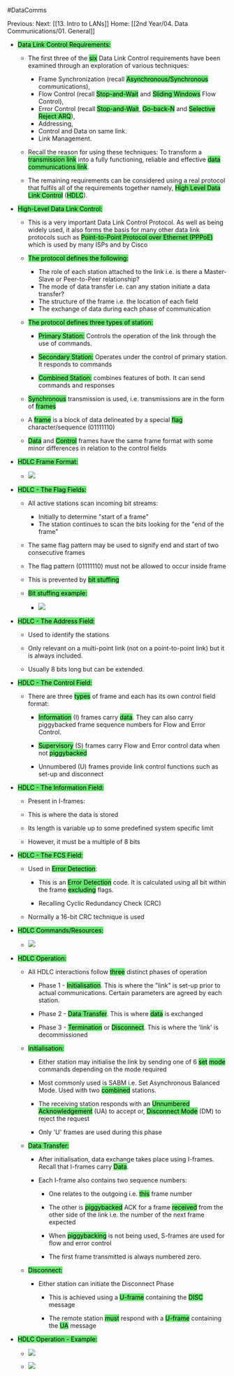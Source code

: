 #DataComms 

Previous:
Next: [[13. Intro to LANs]]
Home: [[2nd Year/04. Data Communications/01. General]]

- <mark style="background:#69E772;">Data Link Control Requirements:</mark>
    
    - The first three of the <mark style="background:#69E772;">six</mark> Data Link Control requirements have been examined through an exploration of various techniques:
        - Frame Synchronization (recall <mark style="background:#69E772;">Asynchronous/Synchronous</mark> communications),
        - Flow Control (recall <mark style="background:#69E772;">Stop-and-Wait</mark> and <mark style="background:#69E772;">Sliding Windows</mark> Flow Control),
        - Error Control (recall <mark style="background:#69E772;">Stop-and-Wait</mark>, <mark style="background:#69E772;">Go-back-N</mark> and <mark style="background:#69E772;">Selective Reject ARQ</mark>),
        - Addressing,
        - Control and Data on same link.
        - Link Management.
        
    - Recall the reason for using these techniques: To transform a <mark style="background:#69E772;">transmission link</mark> into a fully functioning, reliable and effective <mark style="background:#69E772;">data communications link</mark>.
    
    - The remaining requirements can be considered using a real protocol that fulfils all of the requirements together namely, <mark style="background:#69E772;">High Level Data Link Control</mark> (<mark style="background:#69E772;">HDLC</mark>).
    
- <mark style="background:#69E772;">High-Level Data Link Control:</mark>
    
    - This is a very important Data Link Control Protocol. As well as being widely used, it also forms the basis for many other data link protocols such as <mark style="background: #69E772;">Point-to-Point Protocol over Ethernet (PPPoE)</mark> which is used by many ISPs and by Cisco
    
    - <mark style="background: #69E772;">The protocol defines the following:</mark>
        
        - The role of each station attached to the link i.e. is there a Master-Slave or Peer-to-Peer relationship?
        - The mode of data transfer i.e. can any station initiate a data transfer?
        - The structure of the frame i.e. the location of each field
        - The exchange of data during each phase of communication
        
    - <mark style="background:#69E772;">The protocol defines three types of station:</mark>
        
        - <mark style="background:#69E772;">Primary Station:</mark> Controls the operation of the link through the use of commands.
        
        - <mark style="background:#69E772;">Secondary Station:</mark> Operates under the control of primary station. It responds to commands
        
        - <mark style="background:#69E772;">Combined Station:</mark> combines features of both. It can send commands and responses
        
        
    - <mark style="background:#69E772;">Synchronous</mark> transmission is used, i.e. transmissions are in the form of <mark style="background:#69E772;">frames</mark>
    
    - A <mark style="background:#69E772;">frame</mark> is a block of data delineated by a special <mark style="background:#69E772;">flag</mark> character/sequence (01111110)
	
    - <mark style="background:#69E772;">Data</mark> and <mark style="background:#69E772;">Control</mark> frames have the same frame format with some minor differences in relation to the control fields
    
    
- <mark style="background:#69E772;">HDLC Frame Format:</mark>
    - ![](https://i.imgur.com/L2h0rJQ.png)
	
    
- <mark style="background:#69E772;">HDLC - The Flag Fields:</mark>
    
    - All active stations scan incoming bit streams:
        - Initially to determine "start of a frame"
        - The station continues to scan the bits looking for the "end of the frame"
        
        
    - The same flag pattern may be used to signify end and start of two consecutive frames
    
    - The flag pattern (01111110) must not be allowed to occur inside frame
    
    - This is prevented by <mark style="background:#69E772;">bit stuffing</mark>
	
	
    - <mark style="background:#69E772;">Bit stuffing example:</mark>
        - ![](https://i.imgur.com/gosf57d.png)
		
        
    
- <mark style="background:#69E772;">HDLC - The Address Field:</mark>
    
    - Used to identify the stations
    
    - Only relevant on a multi-point link (not on a point-to-point link) but it is always included.
    
    - Usually 8 bits long but can be extended.
    
- <mark style="background:#69E772;">HDLC - The Control Field:</mark>
    
    - There are three <mark style="background:#69E772;">types</mark> of frame and each has its own control field format:
        
        - <mark style="background:#69E772;">Information</mark> (I) frames carry <mark style="background:#69E772;">data</mark>. They can also carry piggybacked frame sequence numbers for Flow and Error Control.
        
        - <mark style="background:#69E772;">Supervisory</mark> (S) frames carry Flow and Error control data when not <mark style="background:#69E772;">piggybacked</mark>
        
        - Unnumbered (U) frames provide link control functions such as set-up and disconnect
        
    
- <mark style="background:#69E772;">HDLC - The Information Field:</mark>
    
    - Present in I-frames:
    
    - This is where the data is stored
    
    - Its length is variable up to some predefined system specific limit
    
    - However, it must be a multiple of 8 bits
    
- <mark style="background:#69E772;">HDLC - The FCS Field:</mark>
    
    - Used in <mark style="background:#69E772;">Error Detection</mark>:
        
        - This is an <mark style="background:#69E772;">Error Detection</mark> code. It is calculated using all bit within the frame <mark style="background:#69E772;">excluding</mark> flags.
        
        - Recalling Cyclic Redundancy Check (CRC)
        
    - Normally a 16-bit CRC technique is used
    
- <mark style="background:#69E772;">HDLC Commands/Resources:</mark>
    - ![](https://i.imgur.com/4mc98IG.png)
	
    
- <mark style="background:#69E772;">HDLC Operation:</mark>
    
    - All HDLC interactions follow <mark style="background:#69E772;">three</mark> distinct phases of operation
        
        - Phase 1 - <mark style="background:#69E772;">Initialisation</mark>. This is where the "link" is set-up prior to actual communications. Certain parameters are agreed by each station.
        
        - Phase 2 - <mark style="background:#69E772;">Data Transfer</mark>. This is where <mark style="background:#69E772;">data</mark> is exchanged
        
        - Phase 3 - <mark style="background:#69E772;">Termination</mark> or <mark style="background:#69E772;">Disconnect</mark>. This is where the 'link' is decommissioned
        
        
    
    - <mark style="background:#69E772;">Initialisation:</mark>
        
        - Either station may initialise the link by sending one of 6 <mark style="background:#69E772;">set</mark> <mark style="background:#69E772;">mode</mark> commands depending on the mode required
        
        - Most commonly used is SABM i.e. Set Asynchronous Balanced Mode. Used with two <mark style="background:#69E772;">combined</mark> stations.
        
        - The receiving station responds with an <mark style="background:#69E772;">Unnumbered Acknowledgement</mark> (UA) to accept or, <mark style="background:#69E772;">Disconnect Mode</mark> (DM) to reject the request
        
        - Only 'U' frames are used during this phase
        
    - <mark style="background:#69E772;">Data Transfer:</mark>
        
        - After initialisation, data exchange takes place using I-frames. Recall that I-frames carry <mark style="background:#69E772;">Data</mark>.
        
        - Each I-frame also contains two sequence numbers:
            
            - One relates to the outgoing i.e. <mark style="background:#69E772;">this</mark> frame number
            
            - The other is <mark style="background:#69E772;">piggybacked</mark> ACK for a frame <mark style="background:#69E772;">received</mark> from the other side of the link i.e. the number of the next frame expected
            
            - When <mark style="background:#69E772;">piggybacking</mark> is not being used, S-frames are used for flow and error control
            
            - The first frame transmitted is always numbered zero.
            
        
    - <mark style="background:#69E772;">Disconnect:</mark>
        
        - Either station can initiate the Disconnect Phase
            
            - This is achieved using a <mark style="background:#69E772;">U-frame</mark> containing the <mark style="background:#69E772;">DISC</mark> message
            
            - The remote station <mark style="background:#69E772;">must</mark> respond with a <mark style="background:#69E772;">U-frame</mark> containing the <mark style="background:#69E772;">UA</mark> message
            
        
    
- <mark style="background:#69E772;">HDLC Operation - Example:</mark>
    - ![](https://i.imgur.com/77ua8Tg.png)

    - ![](https://i.imgur.com/cYGM6XH.png)
